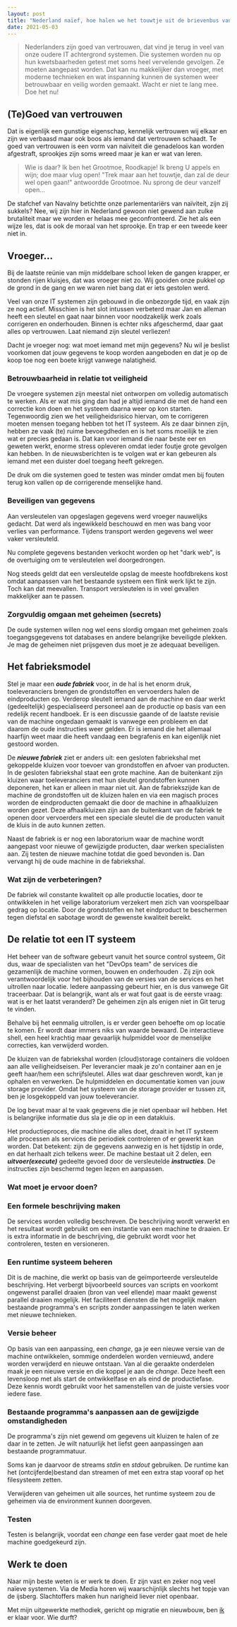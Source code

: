 ```yaml
---
layout: post
title: "Nederland naïef, hoe halen we het touwtje uit de brievenbus van onze IT"
date: 2021-05-03
---
```

> Nederlanders zijn goed van vertrouwen, dat vind je terug in veel van onze oudere IT achtergrond systemen. Die systemen worden nu op hun kwetsbaarheden getest met soms heel vervelende gevolgen. Ze moeten aangepast worden. Dat kan nu makkelijker dan vroeger, met moderne technieken en wat inspanning kunnen de systemen weer betrouwbaar en veilig worden gemaakt. Wacht er niet te lang mee. Doe het nu!  

## (Te)Goed van vertrouwen

  Dat is eigenlijk een gunstige eigenschap, kennelijk vertrouwen wij elkaar en zijn we verbaasd maar ook boos als iemand dat vertrouwen schaadt. Te goed van vertrouwen is een vorm van naïviteit die genadeloos kan worden afgestraft, sprookjes zijn soms wreed maar je kan er wat van leren.

  >Wie is daar? Ik ben het Grootmoe, Roodkapje! Ik breng U appels en wijn; doe maar vlug open!  "Trek maar aan het touwtje, dan zal de deur wel open gaan!" antwoordde Grootmoe. Nu sprong de deur vanzelf open...

  De stafchef van Navalny betichtte onze parlementariërs van naïviteit, zijn zij sukkels? Nee, wij zijn hier in Nederland gewoon niet gewend aan zulke brutaliteit maar we worden er helaas mee geconfronteerd. Zie het als een wijze les, dat is ook de moraal van het sprookje. En trap er een tweede keer niet in.

## Vroeger...

  Bij de laatste reünie van mijn middelbare school leken de gangen krapper, er stonden rijen kluisjes, dat was vroeger niet zo. Wij gooiden onze pukkel op de grond in de gang en we waren niet bang dat er iets gestolen werd. 

  Veel van onze IT systemen zijn gebouwd in die onbezorgde tijd, en vaak zijn ze nog actief. Misschien is het slot intussen verbeterd maar Jan en alleman heeft een sleutel en gaat naar binnen voor noodzakelijk werk zoals corrigeren en onderhouden. Binnen is echter niks afgeschermd, daar gaat alles op vertrouwen. Laat niemand zijn sleutel verliezen!
  
  Dacht je vroeger nog: wat moet iemand met mijn gegevens? Nu wil je beslist voorkomen dat jouw gegevens te koop worden aangeboden en dat je op de koop toe nog een boete krijgt vanwege nalatigheid.

### Betrouwbaarheid in relatie tot veiligheid
  
  De vroegere systemen zijn meestal niet ontworpen om volledig automatisch te werken. Als er wat mis ging dan had je altijd iemand die met de hand een correctie kon doen en het systeem daarna weer op kon starten.
  Tegenwoordig zien we het veiligheidsrisico hiervan, om te corrigeren moeten mensen toegang hebben tot het IT systeem. Als ze daar binnen zijn, hebben ze vaak (te) ruime bevoegdheden en is het soms moeilijk te zien wat er precies gedaan is. Dat kan voor iemand die naar beste eer en geweten werkt, enorme stress opleveren omdat ieder foutje grote gevolgen kan hebben. In de nieuwsberichten is te volgen wat er kan gebeuren als iemand met een duister doel toegang heeft gekregen.

  De druk om die systemen goed te testen was minder omdat men bij fouten terug kon vallen op de corrigerende menselijke hand. 

### Beveiligen van gegevens

  Aan versleutelen van opgeslagen gegevens werd vroeger nauwelijks gedacht. Dat werd als ingewikkeld beschouwd en men was bang voor verlies van performance. Tijdens transport werden gegevens wel weer vaker versleuteld.
  
  Nu complete gegevens bestanden verkocht worden op het "dark web", is de overtuiging om te versleutelen wel doorgedrongen. 
  
  Nog steeds geldt dat een versleutelde opslag de meeste hoofdbrekens kost omdat aanpassen van het bestaande systeem een flink werk lijkt te zijn. Toch kan dat meevallen. Transport versleutelen is in veel gevallen makkelijker aan te passen.

### Zorgvuldig omgaan met geheimen (secrets)

  De oude systemen willen nog wel eens slordig omgaan met geheimen zoals toegangsgegevens tot databases en andere belangrijke beveiligde plekken. Je mag de geheimen niet prijsgeven dus moet je ze adequaat beveiligen.  


## Het fabrieksmodel
  
  
  Stel je maar een **_oude fabriek_** voor, in de hal is het enorm druk, toeleveranciers brengen de grondstoffen en vervoerders halen de eindproducten op. Verderop sleutelt iemand aan de machine en daar werkt (gedeeltelijk) gespecialiseerd personeel aan de productie op basis van een redelijk recent handboek. Er is een discussie gaande of de laatste revisie van de machine ongedaan gemaakt is vanwege een probleem en dat daarom de oude instructies weer gelden. Er is iemand die het allemaal haarfijn weet maar die heeft vandaag een begrafenis en kan eigenlijk niet gestoord worden. 


  De **_nieuwe fabriek_** ziet er anders uit: een gesloten fabriekshal met gekoppelde kluizen voor toevoer van grondstoffen en afvoer van producten.  
  In de gesloten fabriekshal staat een grote machine. Aan de buitenkant zijn kluizen waar toeleveranciers met hun sleutel grondstoffen kunnen deponeren, het kan er alleen in maar niet uit. Aan de fabriekszijde kan de machine de grondstoffen uit de kluizen halen en via een magisch proces worden de eindproducten gemaakt die door de machine in afhaalkluizen worden gezet. Deze afhaalkluizen zijn aan de buitenkant van de fabriek te openen door vervoerders met een speciale sleutel die de producten vanuit de kluis in de auto kunnen zetten.

  Naast de fabriek is er nog een laboratorium waar de machine wordt aangepast voor nieuwe of gewijzigde producten, daar werken specialisten aan. Zij testen de nieuwe machine totdat die goed bevonden is. Dan vervangt hij de oude machine in de fabriekshal. 

### Wat zijn de verbeteringen?

  De fabriek wil constante kwaliteit op alle productie locaties, door te ontwikkelen in het veilige laboratorium verzekert men zich van voorspelbaar gedrag op locatie. Door de grondstoffen en het eindproduct te beschermen tegen diefstal en sabotage wordt de gewenste kwaliteit bereikt.  
## De relatie tot een IT systeem

  Het beheer van de software gebeurt vanuit het source control systeem, Git dus, waar de specialisten van het "DevOps team" de services die gezamenlijk de machine vormen, bouwen en onderhouden . Zij zijn ook verantwoordelijk voor het bijhouden van de versies van de services en het uitrollen naar locatie. Iedere aanpassing gebeurt hier, en is dus vanwege Git traceerbaar. Dat is belangrijk, want als er wat fout gaat is de eerste vraag: wat is er het laatst veranderd? De geheimen zijn als enigen niet in Git terug te vinden.

  Behalve bij het eenmalig uitrollen, is er verder geen behoefte om op locatie te komen. Er wordt daar immers niks van waarde bewaard. De interactieve shell, een heel krachtig maar gevaarlijk hulpmiddel voor de menselijke correcties, kan verwijderd worden.  

  De kluizen van de fabriekshal worden (cloud)storage containers die voldoen aan alle veiligheidseisen. Per leverancier maak je zo'n container aan en je geeft haar/hem een schrijfsleutel. Alles wat daar geschreven wordt, kan je ophalen en verwerken.  De hulpmiddelen en documentatie komen van jouw storage provider. Omdat het systeem van de storage provider er tussen zit, ben je losgekoppeld van jouw toeleverancier.

  De log bevat maar al te vaak gegevens die je niet openbaar wil hebben. Het is belangrijke informatie dus sla je die op in een datakluis. 

  Het productieproces, die machine die alles doet, draait in het IT systeem alle processen als services die periodiek controleren of er gewerkt kan worden. Dat betekent: zijn de gegevens aanwezig en is het tijdstip in orde, en dat herhaalt zich telkens weer. De machine bestaat uit 2 delen, een **_uitvoer(execute)_** gedeelte gevoed door de versleutelde **_instructies_**. De instructies zijn beschermd tegen lezen en aanpassen. 



### Wat moet je ervoor doen?

### Een formele beschrijving maken
  De services worden volledig beschreven. De beschrijving wordt verwerkt en het resultaat wordt gebruikt om een instantie van een machine te draaien. Er is extra informatie in de beschrijving, die gebruikt wordt voor het controleren, testen en versioneren. 

### Een runtime systeem beheren

  Dit is de machine, die werkt op basis van de geïmporteerde versleutelde beschrijving. Het verbergt bijvoorbeeld sources van scripts en voorkomt ongewenst parallel draaien (bron van veel ellende) maar maakt gewenst parallel draaien mogelijk. Het faciliteert diensten die het mogelijk maken bestaande programma's en scripts zonder aanpassingen te laten werken met nieuwe technieken. 

### Versie beheer

  Op basis van een aanpassing, een _change_, ga je een nieuwe versie van de machine ontwikkelen, sommige onderdelen worden vernieuwd, andere worden verwijderd en nieuwe ontstaan. Van al die geraakte onderdelen maak je een nieuwe versie en die koppel je aan de _change_. Deze heeft een levensloop met als start de ontwikkelfase en als eind de productiefase. Deze kennis wordt gebruikt voor het samenstellen van de juiste versies voor iedere fase. 

### Bestaande programma's aanpassen aan de gewijzigde omstandigheden

  De programma's zijn niet gewend om gegevens uit kluizen te halen of ze daar in te zetten. Je wilt natuurlijk het liefst geen aanpassingen aan bestaande programmatuur. 

  Soms kan je daarvoor de streams _stdin_ en _stdout_ gebruiken. De runtime kan het (ontcijferde)bestand dan streamen of met een extra stap vooraf op het filesysteem zetten.

  Verwijderen van geheimen uit alle sources, het runtime systeem zou de geheimen via de environment kunnen doorgeven.

### Testen
  Testen is belangrijk, voordat een _change_ een fase verder gaat moet de hele machine goedgekeurd zijn.

## Werk te doen

  Naar mijn beste weten is er werk te doen. Er zijn vast en zeker nog veel naïeve systemen. Via de Media horen wij waarschijnlijk slechts het topje van de ijsberg. Slachtoffers maken hun narigheid liever niet openbaar.

  Met mijn uitgewerkte methodiek, gericht op migratie en nieuwbouw, ben [ik](https://paedelman.net) er klaar voor. Wie durft?

